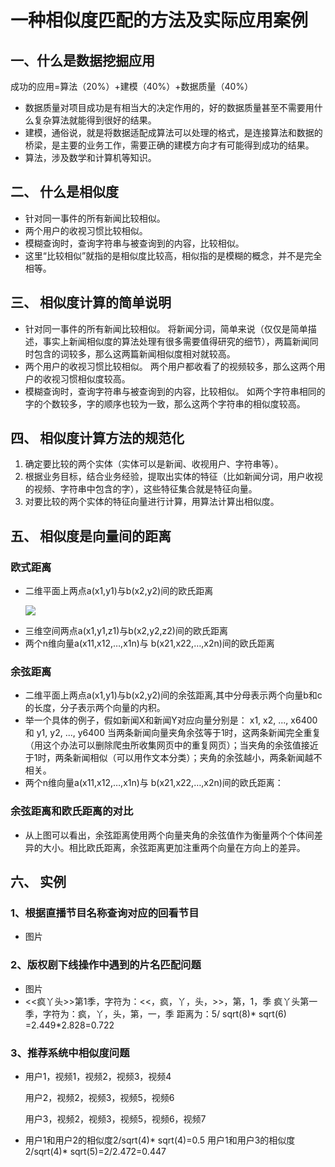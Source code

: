 <h1>一种相似度匹配的方法及实际应用案例</h1>
<h2>一、什么是数据挖掘应用</h2>

<p>成功的应用=算法（20%）+建模（40%）+数据质量（40%）</p>
<ul>
<li>数据质量对项目成功是有相当大的决定作用的，好的数据质量甚至不需要用什么复杂算法就能得到很好的结果。</li>
<li>建模，通俗说，就是将数据适配成算法可以处理的格式，是连接算法和数据的桥梁，是主要的业务工作，需要正确的建模方向才有可能得到成功的结果。</li>
<li>算法，涉及数学和计算机等知识。</li>
</ul>

<h2>二、	什么是相似度</h2>
<ul>
<li>针对同一事件的所有新闻比较相似。</li>
<li>两个用户的收视习惯比较相似。</li>
<li>模糊查询时，查询字符串与被查询到的内容，比较相似。</li>
<li>这里“比较相似”就指的是相似度比较高，相似指的是模糊的概念，并不是完全相等。</li>
</ul>

<h2>三、	相似度计算的简单说明</h2>
<ul>
<li>针对同一事件的所有新闻比较相似。
将新闻分词，简单来说（仅仅是简单描述，事实上新闻相似度的算法处理有很多需要值得研究的细节），两篇新闻同时包含的词较多，那么这两篇新闻相似度相对就较高。
</li>
<li>两个用户的收视习惯比较相似。
两个用户都收看了的视频较多，那么这两个用户的收视习惯相似度较高。
</li>
<li>模糊查询时，查询字符串与被查询到的内容，比较相似。
如两个字符串相同的字的个数较多，字的顺序也较为一致，那么这两个字符串的相似度较高。
</li>
</ul>

<h2>四、	相似度计算方法的规范化</h2>
<ol>
<li>确定要比较的两个实体（实体可以是新闻、收视用户、字符串等）。
</li>
<li>根据业务目标，结合业务经验，提取出实体的特征（比如新闻分词，用户收视的视频、字符串中包含的字），这些特征集合就是特征向量。
</li>
<li>对要比较的两个实体的特征向量进行计算，用算法计算出相似度。
</li>
</ol>

<h2>五、	相似度是向量间的距离</h2>
<h3>欧式距离</h3>
<ul>
<li>
<p>二维平面上两点a(x1,y1)与b(x2,y2)间的欧氏距离</p>
<p><img src='http://tjiptv-dams.github.io/images/jssl/20160219/ps5s1.png'></img></p>
</li>
<li>三维空间两点a(x1,y1,z1)与b(x2,y2,z2)间的欧氏距离
</li>
<li>两个n维向量a(x11,x12,…,x1n)与 b(x21,x22,…,x2n)间的欧氏距离
</ul>

<h3>余弦距离</h3>
<ul>
<li>二维平面上两点a(x1,y1)与b(x2,y2)间的余弦距离,其中分母表示两个向量b和c的长度，分子表示两个向量的内积。
</li>
<li>举一个具体的例子，假如新闻X和新闻Y对应向量分别是：
x1, x2, ..., x6400和
y1, y2, ..., y6400	
当两条新闻向量夹角余弦等于1时，这两条新闻完全重复（用这个办法可以删除爬虫所收集网页中的重复网页）；当夹角的余弦值接近于1时，两条新闻相似（可以用作文本分类）；夹角的余弦越小，两条新闻越不相关。

</li>
<li>两个n维向量a(x11,x12,…,x1n)与 b(x21,x22,…,x2n)间的欧氏距离：
</ul>

<h3>余弦距离和欧氏距离的对比</h3>
<ul>
<li>从上图可以看出，余弦距离使用两个向量夹角的余弦值作为衡量两个个体间差异的大小。相比欧氏距离，余弦距离更加注重两个向量在方向上的差异。
</li>
</ul>

<h2>六、	实例</h2>
<h3>1、根据直播节目名称查询对应的回看节目</h3>
<ul>
<li>图片
</li>
</ul>

<h3>2、版权剧下线操作中遇到的片名匹配问题</h3>
<ul>
<li>图片
</li>
<li>
<<疯丫头>>第1季，字符为：<<，疯，丫，头，>>，第，1，季
疯丫头第一季，字符为：疯，丫，头，第，一，季
距离为：5/ sqrt(8)* sqrt(6) =2.449*2.828=0.722
</li>
</ul>

<h3>3、推荐系统中相似度问题</h3>
<ul>
<li>
<p>用户1，视频1，视频2，视频3，视频4</p>
<p>用户2，视频2，视频3，视频5，视频6</p>
<p>用户3，视频2，视频3，视频5，视频6，视频7</p>
</li>
<li>
用户1和用户2的相似度2/sqrt(4)* sqrt(4)=0.5
用户1和用户3的相似度2/sqrt(4)* sqrt(5)=2/2.472=0.447
</li>
</ul>


